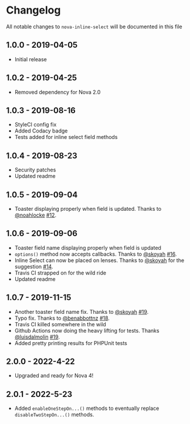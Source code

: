# Changelog

All notable changes to `nova-inline-select` will be documented in this file

## 1.0.0 - 2019-04-05

- Initial release

## 1.0.2 - 2019-04-25

- Removed dependency for Nova 2.0

## 1.0.3 - 2019-08-16

- StyleCI config fix
- Added Codacy badge
- Tests added for inline select field methods

## 1.0.4 - 2019-08-23

- Security patches
- Updated readme

## 1.0.5 - 2019-09-04

- Toaster displaying properly when field is updated. Thanks to [@noahlocke](https://github.com/noahlocke) [#12](https://github.com/kirschbaum-development/nova-inline-select/pull/12).

## 1.0.6 - 2019-09-06

- Toaster field name displaying properly when field is updated
- `options()` method now accepts callbacks. Thanks to [@skoyah](https://github.com/skoyah) [#16](https://github.com/kirschbaum-development/nova-inline-select/pull/16).
- Inline Select can now be placed on lenses. Thanks to [@skoyah](https://github.com/skoyah) for the suggestion [#14](https://github.com/kirschbaum-development/nova-inline-select/issues/14).
- Travis CI strapped on for the wild ride
- Updated readme

## 1.0.7 - 2019-11-15

- Another toaster field name fix. Thanks to [@skoyah](https://github.com/skoyah) [#19](https://github.com/kirschbaum-development/nova-inline-select/pull/19).
- Typo fix. Thanks to [@benabbottnz](https://github.com/benabbottnz) [#18](https://github.com/kirschbaum-development/nova-inline-select/issues/18).
- Travis CI killed somewhere in the wild
- Github Actions now doing the heavy lifting for tests. Thanks [@luisdalmolin](https://github.com/luisdalmolin) [#19](https://github.com/kirschbaum-development/nova-inline-select/issues/19).
- Added pretty printing results for PHPUnit tests

## 2.0.0 - 2022-4-22

- Upgraded and ready for Nova 4!

## 2.0.1 - 2022-5-23

- Added `enableOneStepOn...()` methods to eventually replace `disableTwoStepOn...()` methods.
